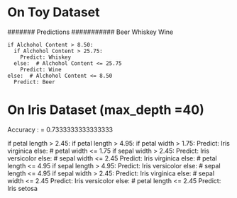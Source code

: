# On Toy Dataset


####### Predictions ###########
Beer
Whiskey
Wine
```
if Alchohol Content > 8.50:
  if Alchohol Content > 25.75:
    Predict: Whiskey 
  else:  # Alchohol Content <= 25.75
    Predict: Wine 
else:  # Alchohol Content <= 8.50
  Predict: Beer 
```
# On Iris Dataset (max_depth =40)

Accuracy : = 0.7333333333333333

if petal length > 2.45:
  if petal length > 4.95:
    if petal width > 1.75:
      Predict: Iris virginica 
    else:  # petal width <= 1.75
      if sepal width > 2.45:
        Predict: Iris versicolor 
      else:  # sepal width <= 2.45
        Predict: Iris virginica 
  else:  # petal length <= 4.95
    if sepal length > 4.95:
      Predict: Iris versicolor 
    else:  # sepal length <= 4.95
      if sepal width > 2.45:
        Predict: Iris virginica 
      else:  # sepal width <= 2.45
        Predict: Iris versicolor 
else:  # petal length <= 2.45
  Predict: Iris setosa 

